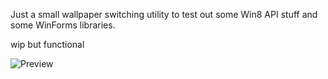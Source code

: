 Just a small wallpaper switching utility to test out some Win8 API stuff and some WinForms libraries.

wip but functional

![Preview](https://i.imgur.com/uYsHN8c.png)
